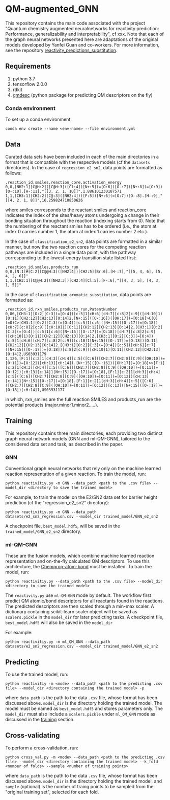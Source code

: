 # QM-augmented_GNN

This repository contains the main code associated with the project "Quantum chemistry augmented neuralnetworks for reactivity prediction: Performance, generalizability and interpretability", cf xxx. Note that each of the graph neural networks presented here are adaptations of the original models developed by Yanfei Guan and co-workers. For more information, see the repository [reactivity_predictions_substitution](https://github.com/yanfeiguan/reactivity_predictions_substitution).

## Requirements

1. python 3.7
2. tensorflow 2.0.0
3. rdkit
3. [qmdesc](https://github.com/yanfeiguan/chemprop-atom-bond) (python package for predicting QM descriptors on the fly)

### Conda environment
To set up a conda environment:
```
conda env create --name <env-name> --file environment.yml
```

## Data

Curated data sets have been included in each of the main directories in a format that is compatible with the respective models (cf the `datasets` directories). In the case of `regression_e2_sn2`, data points are formatted as follows:

```
,reaction_id,smiles,reaction_core,activation_energy
0,0,[NH2:1][C@H:2]([C@H:3]([Cl:4])[N+:5](=[O:6])[O-:7])[N+:8](=[O:9])[O-:10].[H-:11],"[[3, 2, 1, 10]]",1.886101230187571
1,1,[CH3:1][CH2:2][C@:3]([NH2:4])([F:5])[N+:6](=[O:7])[O-:8].[H-:9],"[[4, 2, 1, 8]]",16.259824710850626
```
where smiles corresponds to the reactant smiles and reaction_core indicates the index of the sites/heavy atoms undergoing a change in their bonding situation throughout the reaction (indexing starts from 0). Note that the numbering of the reactant smiles has to be ordered (i.e., the atom at index 0 carries number 1, the atom at index 1 carries number 2 etc.).

In the case of `classification_e2_sn2`, data points are formatted in a similar manner, but now the two reaction cores for the competing reaction pathways are included in a single data point, with the pathway corresponding to the lowest-energy transition state listed first:

```
,reaction_id,smiles,products_run
0,0,[N:1]#[C:2][C@@H:3]([NH2:4])[CH2:5][Br:6].[H-:7],"[[5, 4, 6], [5, 4, 2, 6]]"
1,1,[CH3:1][C@@H:2]([NH2:3])[CH2:4][Cl:5].[F-:6],"[[4, 3, 5], [4, 3, 1, 5]]"
```

In the case of `classification_aromatic_substitution`, data points are formatted as:

```
,reaction_id,rxn_smiles,products_run,PatentNumber
0,86,[CH3:1][O:2][C:3](=[O:4])[c:5]1[cH:6][cH:7][c:8]2[c:9]([cH:10]1)[O:11][CH2:12][CH2:13][O:14]2.[N+:15]([O-:16])([OH:17])=[O:18]>C(O)(=O)C>[CH3:1][O:2][C:3](=[O:4])[c:5]1[c:6]([N+:15]([O-:17])=[O:18])[cH:7][c:8]2[c:9]([cH:10]1)[O:11][CH2:12][CH2:13][O:14]2,[CH3:1][O:2][C:3](=[O:4])[c:5]1[c:6]([N+:15]([O-:17])=[O:18])[cH:7][c:8]2[c:9]([cH:10]1)[O:11][CH2:12][CH2:13][O:14]2.[CH3:1][O:2][C:3](=[O:4])[c:5]1[cH:6][cH:7][c:8]2[c:9]([c:10]1[N+:15]([O-:17])=[O:18])[O:11][CH2:12][CH2:13][O:14]2.[CH3:1][O:2][C:3](=[O:4])[c:5]1[cH:6][c:7]([N+:15]([O-:17])=[O:18])[c:8]2[c:9]([cH:10]1)[O:11][CH2:12][CH2:13][O:14]2,US03931179
1,126,[F:1][c:2]1[cH:3][cH:4][c:5]([C:6]([CH2:7][CH2:8][C:9]([OH:10])=[O:11])=[O:12])[cH:13][cH:14]1.[N+:15]([O-:16])([OH:17])=[O:18]>>[F:1][c:2]1[cH:3][cH:4][c:5]([C:6]([CH2:7][CH2:8][C:9]([OH:10])=[O:11])=[O:12])[cH:13][c:14]1[N+:15]([O-:17])=[O:18],[F:1][c:2]1[cH:3][cH:4][c:5]([C:6]([CH2:7][CH2:8][C:9]([OH:10])=[O:11])=[O:12])[cH:13][c:14]1[N+:15]([O-:17])=[O:18].[F:1][c:2]1[cH:3][cH:4][c:5]([C:6]([CH2:7][CH2:8][C:9]([OH:10])=[O:11])=[O:12])[c:13]([N+:15]([O-:17])=[O:18])[cH:14]1,US03931177
```

in which, rxn_smiles are the full reaction SMILES and products_run are the potential products (major.minor1.minor2.....).

## Training
This repository contains three main directories, each providing two distinct graph neural network models (GNN and ml-QM-GNN), tailored to the considered data set and task, as described in the paper.

### GNN
Conventional graph neural networks that rely only on the machine learned reaction representation of a given reaction. 
To train the model, run:
```
python reactivitiy.py -m GNN --data_path <path to the .csv file> --model_dir <directory to save the trained model> 
```

For example, to train the model on the E2/SN2 data set for barrier height prediction (cf the "regression_e2_sn2" directory):
```angular2
python reactivitiy.py -m GNN --data_path datasets/e2_sn2_regression.csv --model_dir trained_model/GNN_e2_sn2
```

A checkpoint file, `best_model.hdf5`, will be saved in the `trained_model/GNN_e2_sn2` directory.

### ml-QM-GNN

These are the fusion models, which combine machine learned reaction representation and on-the-fly
calculated QM descriptors. To use this architecture, the [Chemprop-atom-bond](https://github.com/yanfeiguan/chemprop-atom-bond) 
must be installed. To train the model, run:

```
python reactivitiy.py --data_path <path to the .csv file> --model_dir <directory to save the trained model> 
``` 

The `reactivity.py` use `ml-QM-GNN` mode by default. The workflow first predict QM atomic/bond descriptors for all reactants found in the reactions.
The predicted descriptors are then scaled through a min-max scaler. A dictionary containing scikit-learn scaler object will be saved 
as `scalers.pickle` in the `model_dir` for later predicting tasks. A checkpoint file, `best_model.hdf5` will also be saved in the `model_dir`

For example:
```angular2
python reactivitiy.py -m ml_QM_GNN --data_path datasets/e2_sn2_regression.csv --model_dir trained_model/GNN_e2_sn2
```

## Predicting
To use the trained model, run:

```
python reactivitiy -m <mode> --data_path <path to the predicting .csv file> --model_dir <directory containing the trained model> -p 
```

where `data_path` is the path to the data `.csv` file, whose format has been discussed above. `model_dir` is the directory holding the trained model. 
The model must be named as `best_model.hdf5` and stores parameters only. The `model_dir` must also include a `scalers.pickle` under `ml_QM_GNN` mode as discussed in the
[training](#Training) section.

## Cross-validating
To perform a cross-validation, run:

```
python cross_val.py -m <mode> --data_path <path to the predicting .csv file> --model_dir <directory containing the trained model> --k_fold <number of folds> --sample <number of training points>
```

where `data_path` is the path to the data `.csv` file, whose format has been discussed above. `model_dir` is the directory holding the trained model, and `sample` (optional) is the number of traing points to be sampled from the "original training set", selected for each fold.

